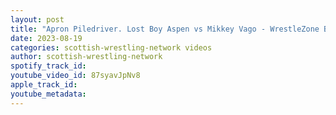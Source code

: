 ```yaml
---
layout: post
title: "Apron Piledriver. Lost Boy Aspen vs Mikkey Vago - WrestleZone Battle of the Nations 2023"
date: 2023-08-19
categories: scottish-wrestling-network videos
author: scottish-wrestling-network
spotify_track_id: 
youtube_video_id: 87syavJpNv8
apple_track_id: 
youtube_metadata: 
---
```

